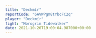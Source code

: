 ```yaml
---
title: "Deckmír"
reportCode: "6AVWPgm8tYbcFC2q"
player: "Deckmír"
fight: "Morogrim Tidewalker"
date: 2021-10-20T19:00:04.987000+00:00
---
```

